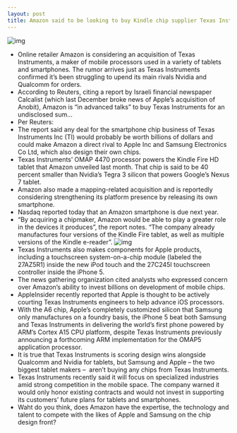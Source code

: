 ```yaml
---
layout: post
title: Amazon said to be looking to buy Kindle chip supplier Texas Instruments
---
```

![img](http://media.idownloadblog.com/wp-content/uploads/2012/09/Kindle-Fire-HD-two-up-front-portrat-landscape.jpg)
* Online retailer Amazon is considering an acquisition of Texas Instruments, a maker of mobile processors used in a variety of tablets and smartphones. The rumor arrives just as Texas Instruments confirmed it’s been struggling to upend its main rivals Nvidia and Qualcomm for orders.
* According to Reuters, citing a report by Israeli financial newspaper Calcalist (which last December broke news of Apple’s acquisition of Anobit), Amazon is “in advanced talks” to buy Texas Instruments for an undisclosed sum…
* Per Reuters:
* The report said any deal for the smartphone chip business of Texas Instruments Inc (TI) would probably be worth billions of dollars and could make Amazon a direct rival to Apple Inc and Samsung Electronics Co Ltd, which also design their own chips.
* Texas Instruments’ OMAP 4470 processor powers the Kindle Fire HD tablet that Amazon unveiled last month. That chip is said to be 40 percent smaller than Nvidia’s Tegra 3 silicon that powers Google’s Nexus 7 tablet.
* Amazon also made a mapping-related acquisition and is reportedly considering strengthening its platform presence by releasing its own smartphone.
* Nasdaq reported today that an Amazon smartphone is due next year.
* “By acquiring a chipmaker, Amazon would be able to play a greater role in the devices it produces”, the report notes. “The company already manufactures four versions of the Kindle Fire tablet, as well as multiple versions of the Kindle e-reader”.
![img](http://media.idownloadblog.com/wp-content/uploads/2012/09/Amazon-presser-20120906-image-017.jpg)
* Texas Instruments also makes components for Apple products, including a touchscreen system-on-a-chip module (labeled the 27AZ5R1) inside the new iPod touch and the 27C245I touchscreen controller inside the iPhone 5.
* The news gathering organization cited analysts who expressed concern over Amazon’s ability to invest billions on development of mobile chips.
* AppleInsider recently reported that Apple is thought to be actively courting Texas Instruments engineers to help advance iOS processors.
* With the A6 chip, Apple’s completely customized silicon that Samsung only manufactures on a foundry basis, the iPhone 5 beat both Samsung and Texas Instruments in delivering the world’s first phone powered by ARM’s Cortex A15 CPU platform, despite Texas Instruments previously announcing a forthcoming ARM implementation for the OMAP5 application processor.
* It is true that Texas Instruments is scoring design wins alongside Qualcomm and Nvidia for tablets, but Samsung and Apple – the two biggest tablet makers –  aren’t buying any chips from Texas Instruments.
* Texas Instruments recently said it will focus on specialized industries amid strong competition in the mobile space. The company warned it would only honor existing contracts and would not invest in supporting its customers’ future plans for tablets and smartphones.
* Waht do you think, does Amazon have the expertise, the technology and talent to compete with the likes of Apple and Samsung on the chip design front?

